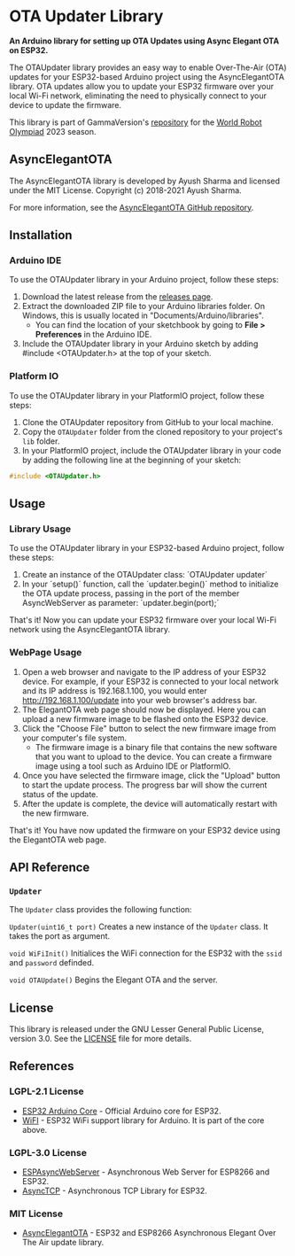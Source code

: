 # OTA Updater Library

**An Arduino library for setting up OTA Updates using Async Elegant OTA on ESP32.**

The OTAUpdater library provides an easy way to enable Over-The-Air (OTA) updates for your ESP32-based Arduino project using the AsyncElegantOTA library. OTA updates allow you to update your ESP32 firmware over your local Wi-Fi network, eliminating the need to physically connect to your device to update the firmware.

This library is part of GammaVersion's [repository](https://github.com/qu4Vix/WRO-GammaVersion-2023) for the [World Robot Olympiad](https://wro-association.org) 2023 season.

## AsyncElegantOTA

The AsyncElegantOTA library is developed by Ayush Sharma and licensed under the MIT License.
Copyright (c) 2018-2021 Ayush Sharma.

For more information, see the [AsyncElegantOTA GitHub repository](https://github.com/ayushsharma82/AsyncElegantOTA).

## Installation

### Arduino IDE

To use the OTAUpdater library in your Arduino project, follow these steps:

1. Download the latest release from the [releases page](https://github.com/qu4Vix/WRO-GammaVersion-2023/releases).
2. Extract the downloaded ZIP file to your Arduino libraries folder. On Windows, this is usually located in "Documents/Arduino/libraries". 
   - You can find the location of your sketchbook by going to **File > Preferences** in the Arduino IDE.
3. Include the OTAUpdater library in your Arduino sketch by adding #include \<OTAUpdater.h\> at the top of your sketch.

### Platform IO

To use the OTAUpdater library in your PlatformIO project, follow these steps:

1. Clone the OTAUpdater repository from GitHub to your local machine.
2. Copy the `OTAUpdater` folder from the cloned repository to your project's `lib` folder.
3. In your PlatformIO project, include the OTAUpdater library in your code by adding the following line at the beginning of your sketch:
```cpp
#include <OTAUpdater.h>
```

## Usage

### Library Usage

To use the OTAUpdater library in your ESP32-based Arduino project, follow these steps:

1. Create an instance of the OTAUpdater class: ´OTAUpdater updater´
2. In your ´setup()´ function, call the ´updater.begin()´ method to initialize the OTA update process, passing in the port of the member AsyncWebServer as parameter: ´updater.begin(port);´

That's it! Now you can update your ESP32 firmware over your local Wi-Fi network using the AsyncElegantOTA library.

### WebPage Usage

1. Open a web browser and navigate to the IP address of your ESP32 device. For example, if your ESP32 is connected to your local network and its IP address is 192.168.1.100, you would enter http://192.168.1.100/update into your web browser's address bar.
2. The ElegantOTA web page should now be displayed. Here you can upload a new firmware image to be flashed onto the ESP32 device.
3. Click the "Choose File" button to select the new firmware image from your computer's file system.
    - The firmware image is a binary file that contains the new software that you want to upload to the device. You can create a firmware image using a tool such as Arduino IDE or PlatformIO.
4. Once you have selected the firmware image, click the "Upload" button to start the update process. The progress bar will show the current status of the update.
5. After the update is complete, the device will automatically restart with the new firmware.

That's it! You have now updated the firmware on your ESP32 device using the ElegantOTA web page.

## API Reference

### `Updater`

The `Updater` class provides the following function:

`Updater(uint16_t port)`
Creates a new instance of the `Updater` class. It takes the port as argument.

`void WiFiInit()`
Initialices the WiFi connection for the ESP32 with the `ssid` and `password` definded.

`void OTAUpdate()`
Begins the Elegant OTA and the server.

## License

This library is released under the GNU Lesser General Public License, version 3.0. See the [LICENSE](LICENSE) file for more details.

## References

### LGPL-2.1 License
- [ESP32 Arduino Core](https://github.com/espressif/arduino-esp32) - Official Arduino core for ESP32.
- [WiFI](https://github.com/espressif/arduino-esp32/tree/master/libraries/WiFi) - ESP32 WiFi support library for Arduino. It is part of the core above.

### LGPL-3.0 License
- [ESPAsyncWebServer](https://github.com/me-no-dev/ESPAsyncWebServer) - Asynchronous Web Server for ESP8266 and ESP32.
- [AsyncTCP](https://github.com/me-no-dev/AsyncTCP) - Asynchronous TCP Library for ESP32.

### MIT License
- [AsyncElegantOTA](https://github.com/ayushsharma82/AsyncElegantOTA) - ESP32 and ESP8266 Asynchronous Elegant Over The Air update library.
